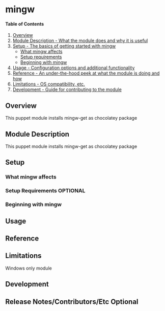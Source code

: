 # mingw

#### Table of Contents

1. [Overview](#overview)
2. [Module Description - What the module does and why it is useful](#module-description)
3. [Setup - The basics of getting started with mingw](#setup)
    * [What mingw affects](#what-mingw-affects)
    * [Setup requirements](#setup-requirements)
    * [Beginning with mingw](#beginning-with-mingw)
4. [Usage - Configuration options and additional functionality](#usage)
5. [Reference - An under-the-hood peek at what the module is doing and how](#reference)
5. [Limitations - OS compatibility, etc.](#limitations)
6. [Development - Guide for contributing to the module](#development)

## Overview

This puppet module installs mingw-get as chocolatey package

## Module Description

This puppet module installs mingw-get as chocolatey package

## Setup

### What mingw affects

### Setup Requirements **OPTIONAL**

### Beginning with mingw

## Usage

## Reference

## Limitations

Windows only module

## Development

## Release Notes/Contributors/Etc **Optional**
